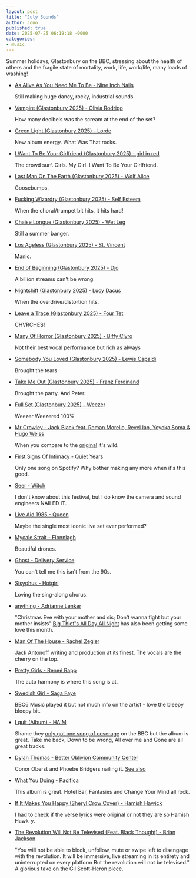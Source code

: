 ```yaml
---
layout: post
title: "July Sounds"
author: Jono
published: true
date: 2025-07-25 06:19:18 -0000
categories: 
- music
---
```


Summer holidays, Glastonbury on the BBC, stressing about the health of others and the fragile state of mortality, work, life, work/life, many loads of washing!


* [As Alive As You Need Me To Be - Nine Inch Nails](https://www.youtube.com/watch?v=-Sj-FmI5JfA)

	 Still making huge dancy, rocky, industrial sounds. 


* [Vampire (Glastonbury 2025) - Olivia Rodrigo](https://www.bbc.co.uk/iplayer/episode/m002f233/glastonbury-olivia-rodrigo)

	 How many decibels was the scream at the end of the set? 


* [Green Light (Glastonbury 2025) - Lorde](https://www.bbc.co.uk/iplayer/episode/m002ff1p/glastonbury-lorde)

	 New album energy. What Was That rocks. 


* [I Want To Be Your Girlfriend (Glastonbury 2025) - girl in red](https://www.bbc.co.uk/iplayer/episode/m002fc87/glastonbury-girl-in-red)

	 The crowd surf. Girls. My Girl. I Want To Be Your Girlfriend. 


* [Last Man On The Earth (Glastonbury 2025) - Wolf Alice](https://www.bbc.co.uk/iplayer/episode/m002fc16/glastonbury-wolf-alice)

	 Goosebumps.


* [Fucking Wizardry (Glastonbury 2025) - Self Esteem](https://www.bbc.co.uk/iplayer/episode/m002fbnh/glastonbury-self-esteem)

	 When the choral/trumpet bit hits, it hits hard!


* [Chaise Longue (Glastonbury 2025) - Wet Leg](https://www.bbc.co.uk/iplayer/episode/m002fblb/glastonbury-wet-leg)

	 Still a summer banger.


* [Los Ageless (Glastonbury 2025) - St. Vincent](https://www.bbc.co.uk/iplayer/episode/m002fc5p/glastonbury-st-vincent)

	 Manic. 


* [End of Beginning (Glastonbury 2025) - Djo](https://www.bbc.co.uk/iplayer/episode/m002fc7v/glastonbury-djo)

	 A billion streams can't be wrong.


* [Nightshift (Glastonbury 2025) - Lucy Dacus](https://www.bbc.co.uk/iplayer/episode/m002fbtl/glastonbury-lucy-dacus)

	 When the overdrive/distortion hits. 


* [Leave a Trace (Glastonbury 2025) - Four Tet](https://www.bbc.co.uk/iplayer/episode/m002fbmd/glastonbury-four-tet)

	 CHVRCHES!


* [Many Of Horror (Glastonbury 2025) - Biffy Clyro](https://www.bbc.co.uk/iplayer/episode/m002f21h/glastonbury-biffy-clyro)

	 Not their best vocal performance but rich as always


* [Somebody You Loved (Glastonbury 2025) - Lewis Capaldi](https://www.bbc.co.uk/iplayer/episode/m002f21b/glastonbury-lewis-capaldi)

	 Brought the tears


* [Take Me Out (Glastonbury 2025) - Franz Ferdinand](https://www.bbc.co.uk/iplayer/episode/m002fbl7/glastonbury-franz-ferdinand)

	 Brought the party. And Peter. 


* [Full Set (Glastonbury 2025) - Weezer](https://www.bbc.co.uk/iplayer/episode/m002fbpb/glastonbury-weezer)

	 Weezer Weezered 100%


* [Mr Crowley - Jack Black feat. Roman Morello, Revel Ian, Yoyoka Soma & Hugo Weiss](https://www.youtube.com/watch?v=hm-M8GvgYws)

	 When you compare to the [original](https://www.youtube.com/watch?v=G3LvhdFEOqs) it's wild. 


* [First Signs Of Intimacy - Quiet Years](https://www.youtube.com/watch?v=6A6npvbuLmg)

	 Only one song on Spotify? Why bother making any more when it's this good. 


* [Seer - Witch](https://www.youtube.com/watch?v=Jz6CcNJ3mQw)

	 I don't know about this festival, but I do know the camera and sound engineers NAILED IT.


* [Live Aid 1985 - Queen](https://www.youtube.com/watch?v=HgdHrpftTjA)

	 Maybe the single most iconic live set ever performed?


* [Mycale Strait - Fionnlagh](https://www.youtube.com/watch?v=V0u4a741BAk&list=RDV0u4a741BAk&start_radio=1&ab_channel=Fionnlagh-Topic)

	 Beautiful drones.


* [Ghost - Delivery Service](https://www.youtube.com/watch?v=HsXaVpgldI4)

	 You can't tell me this isn't from the 90s.


* [Sisyphus - Hotgirl](https://www.youtube.com/watch?v=HigyWk0yblk)

	 Loving the sing-along chorus.


* [anything - Adrianne Lenker](https://www.youtube.com/watch?v=3CV1qykq678)

	 "Christmas Eve with your mother and sis; Don't wanna fight but your mother insists" [Big Thief's All Day All Night](https://www.youtube.com/watch?v=5ypvGArgmIk) has also been getting some love this month. 


* [Man Of The House - Rachel Zegler](https://www.youtube.com/watch?v=bmZSiTNd5LY)

	 Jack Antonoff writing and production at its finest. The vocals are the cherry on the top. 


* [Pretty Girls - Reneé Rapp](https://www.youtube.com/watch?v=6g4Y5IYY5Mk)

	 The auto harmony is where this song is at. 


* [Swedish Girl - Saga Faye](https://www.youtube.com/watch?v=u65_93N14eI)

	 BBC6 Music played it but not much info on the artist - love the bleepy bloopy bit. 


* [I quit (Album) - HAIM](https://www.youtube.com/watch?v=WPV_S3SGdvo)

	 Shame they [only got one song of coverage](https://www.bbc.co.uk/iplayer/episode/m002fb08/glastonbury-haim-summer-girl) on the BBC but the album is great. Take me back, Down to be wrong, All over me and Gone are all great tracks. 


* [Dylan Thomas - Better Oblivion Community Center](https://www.youtube.com/watch?v=j1Yz-NyLV90)

	 Conor Oberst and Phoebe Bridgers nailing it. [See also](https://www.youtube.com/watch?v=qf-GEnIXPag)


* [What You Doing - Pacifica](https://www.youtube.com/watch?v=PCUJuijFNN8)

	 This album is great. Hotel Bar, Fantasies and Change Your Mind all rock. 


* [If It Makes You Happy (Sheryl Crow Cover) - Hamish Hawick](https://www.youtube.com/watch?v=Zc-wu0ZUvQY)

	 I had to check if the verse lyrics were original or not they are so Hamish Hawk-y. 


* [The Revolution Will Not Be Televised (Feat. Black Thought)  - Brian Jackson](https://www.youtube.com/watch?v=3oQURjDmaNQ)

	 "You will not be able to block, unfollow, mute or swipe left to disengage with the revolution. It will be immersive, live streaming in its entirety and uninterrupted on every platform But the revolution will not be televised." A glorious take on the Gil Scott-Heron piece. 

